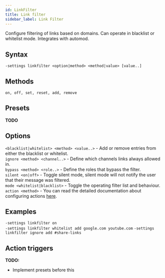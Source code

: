 ```yaml
---
id: LinkFilter
title: Link filter
sidebar_label: Link Filter
---
```


Configure filtering of links based on domains. Can operate in blacklist or whitelist mode. Integrates with automod.

## Syntax  
`-settings linkfilter <option|method> <method|value> [value..]`

## Methods  
`on, off, set, reset, add, remove`

## Presets  
**TODO**

## Options  
`<blacklist|whitelist> <method> <value..>` - Add or remove entries from either the blacklist or whitelist.  
`ignore <method> <channel..>` - Define which channels links always allowed in.  
`bypass <method> <role..>` - Define the roles that bypass the filter.  
`silent <on|off>` - Toggle silent mode, silent mode will not notify the user that their message was filtered.  
`mode <whitelist|blacklist>` - Toggle the operating filter list and behaviour.  
`action <method>` - You can read the detailed documentation about configuring actions [here](../../tutorials/Filters).

## Examples  
`-settings linkfilter on`  
`-settings linkfilter whitelist add google.com youtube.com`
`-settings linkfilter ignore add #share-links`

## Action triggers  
**TODO:**
- Implement presets before this